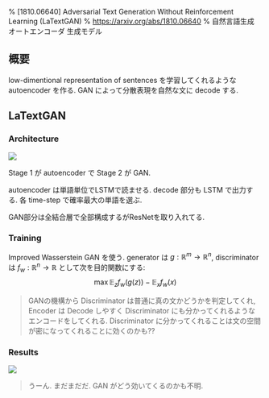 % [1810.06640] Adversarial Text Generation Without Reinforcement Learning (LaTextGAN)
% https://arxiv.org/abs/1810.06640
% 自然言語生成 オートエンコーダ 生成モデル

## 概要

low-dimentional representation of sentences を学習してくれるような autoencoder を作る.
GAN によって分散表現を自然な文に decode する.

## LaTextGAN

### Architecture

![](https://i.imgur.com/uEj2x9p.png)

Stage 1 が autoencoder で Stage 2 が GAN.

autoencoder は単語単位でLSTMで読ませる.
decode 部分も LSTM で出力する. 各 time-step で確率最大の単語を選ぶ.

GAN部分は全結合層で全部構成するがResNetを取り入れてる.

### Training

Improved Wasserstein GAN を使う.
generator は $g : \mathbb R^m \to \mathbb R^n$,
discriminator は $f_w : \mathbb R^n \to \mathbb R$ として次を目的関数にする:
$$\max \mathbb{E}_z f_w(g(z)) - \mathbb{E}_x f_w(x)$$

> GANの機構から Discriminator は普通に真の文かどうかを判定してくれ,
> Encoder は Decode しやすく Discriminator にも分かってくれるようなエンコードをしてくれる.
> Discriminator に分かってくれることは文の空間が密になってくれることに効くのかも??

### Results

![](https://i.imgur.com/o8M5UIT.png)

> うーん.
> まだまだだ.
> GAN がどう効いてくるのかも不明.

